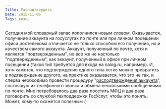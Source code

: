 ```yaml
---
Title: Расподтвердить
Date: 2015-11-06
Tags: жизнь
---
```


Сегодня мой словарный запас пополнился новым словом.
Оказывается, получение аккаунта на госуслугах по почте или при личном посещении офиса ростелекома отличается не только способом его получения, но и качеством самого аккаунта. Аккаунт, полученный по почте, хотя и является "подтвержденным", но все же не настолько "подтвержденным", как аккаунт, полученный в офисе при личном посещении (такой тип требуется для входа на nalog.ru, например). И, хотя кажется, что подтверждение одного типа легко можно превратить в подтверждение другого, на практике оказывается, что это не так, и сперва необходимо провести процедуру "[расподтверждения аккаунта](http://gosuslugi.livejournal.com/33110.html?thread=1106774#t1106774)", состоящую из телефонного звонка и обмена несколькими сообщениями по почте. Мне потребовалось два раза посетить МФЦ и два раза поговорить со службой техподдержки ГосУслуг, чтобы это понять.
Может, кому-то окажется полезным :)